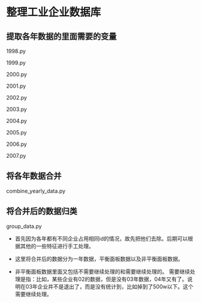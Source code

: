 整理工业企业数据库
===================
提取各年数据的里面需要的变量
-------------------------------------
1998.py

1999.py

2000.py

2001.py

2002.py

2003.py

2004.py

2005.py

2006.py

2007.py

将各年数据合并
---------------------
combine_yearly_data.py

将合并后的数据归类
-------------------------------------------------------------
group_data.py

*  首先因为各年都有不同企业占用相同id的情况，故先把他们去除。后期可以根据其他的一些特征进行手工处理。

*  这里将合并后的数据分为一年数据，平衡面板数据以及非平衡面板数据。

*  非平衡面板数据里面又包括不需要继续处理的和需要继续处理的。
需要继续处理是指：比如，某些企业有02的数据，但是没有03年数据，04年又有了。说明在03年企业并不是退出了，而是没有统计到，比如掉到了500w以下。这个需要继续处理。
